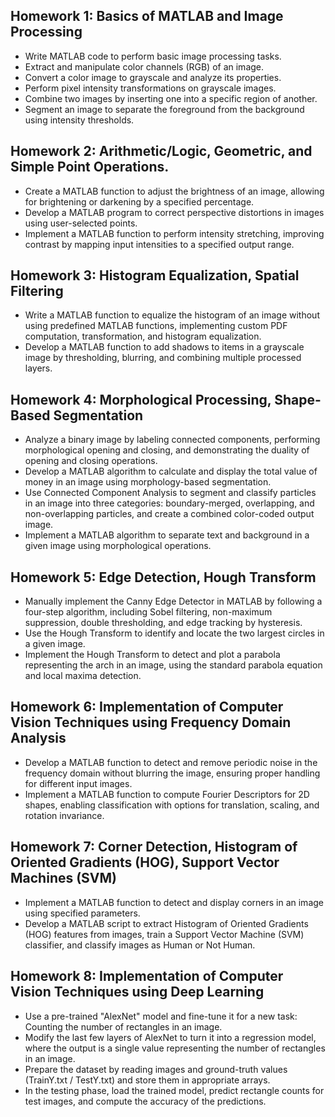 <h2>Homework 1: Basics of MATLAB and Image Processing</h2>
<ul>
  <li>Write MATLAB code to perform basic image processing tasks.</li>
  <li>Extract and manipulate color channels (RGB) of an image.</li>
  <li>Convert a color image to grayscale and analyze its properties.</li>
  <li>Perform pixel intensity transformations on grayscale images.</li>
  <li>Combine two images by inserting one into a specific region of another.</li>
  <li>Segment an image to separate the foreground from the background using intensity thresholds.</li>
</ul>

<h2>Homework 2: Arithmetic/Logic, Geometric, and Simple Point Operations.</h2>
<ul>
  <li>Create a MATLAB function to adjust the brightness of an image, allowing for brightening or darkening by a specified percentage.</li>
  <li>Develop a MATLAB program to correct perspective distortions in images using user-selected points.</li>
  <li>Implement a MATLAB function to perform intensity stretching, improving contrast by mapping input intensities to a specified output range.</li>
</ul>

<h2>Homework 3: Histogram Equalization, Spatial Filtering</h2>
<ul>
  <li>Write a MATLAB function to equalize the histogram of an image without using predefined MATLAB functions, implementing custom PDF computation, transformation, and histogram equalization.</li>
  <li>Develop a MATLAB function to add shadows to items in a grayscale image by thresholding, blurring, and combining multiple processed layers.</li>
</ul>

<h2>Homework 4: Morphological Processing, Shape-Based Segmentation </h2>
<ul>
  <li>Analyze a binary image by labeling connected components, performing morphological opening and closing, and demonstrating the duality of opening and closing operations.</li>
  <li>Develop a MATLAB algorithm to calculate and display the total value of money in an image using morphology-based segmentation.</li>
  <li>Use Connected Component Analysis to segment and classify particles in an image into three categories: boundary-merged, overlapping, and non-overlapping particles, and create a combined color-coded output image.</li>
  <li>Implement a MATLAB algorithm to separate text and background in a given image using morphological operations.</li>
</ul>

<h2>Homework 5: Edge Detection, Hough Transform </h2>
<ul>
  <li>Manually implement the Canny Edge Detector in MATLAB by following a four-step algorithm, including Sobel filtering, non-maximum suppression, double thresholding, and edge tracking by hysteresis.</li>
  <li>Use the Hough Transform to identify and locate the two largest circles in a given image.</li>
  <li>Implement the Hough Transform to detect and plot a parabola representing the arch in an image, using the standard parabola equation and local maxima detection.</li>
</ul>

<h2>Homework 6: Implementation of Computer Vision Techniques using Frequency Domain Analysis </h2>
<ul>
  <li>Develop a MATLAB function to detect and remove periodic noise in the frequency domain without blurring the image, ensuring proper handling for different input images.</li>
  <li>Implement a MATLAB function to compute Fourier Descriptors for 2D shapes, enabling classification with options for translation, scaling, and rotation invariance.</li>
</ul>

<h2>Homework 7: Corner Detection, Histogram of Oriented Gradients (HOG), Support Vector Machines (SVM) </h2>
<ul>
  <li>Implement a MATLAB function to detect and display corners in an image using specified parameters.</li>
  <li>Develop a MATLAB script to extract Histogram of Oriented Gradients (HOG) features from images, train a Support Vector Machine (SVM) classifier, and classify images as Human or Not Human.</li>
</ul>

<h2>Homework 8: Implementation of Computer Vision Techniques using Deep Learning </h2>
<ul>
  <li>Use a pre-trained "AlexNet" model and fine-tune it for a new task: Counting the number of rectangles in an image.</li>
  <li>Modify the last few layers of AlexNet to turn it into a regression model, where the output is a single value representing the number of rectangles in an image.</li>
  <li>Prepare the dataset by reading images and ground-truth values (TrainY.txt / TestY.txt) and store them in appropriate arrays.</li>
  <li>In the testing phase, load the trained model, predict rectangle counts for test images, and compute the accuracy of the predictions.</li>
</ul>
